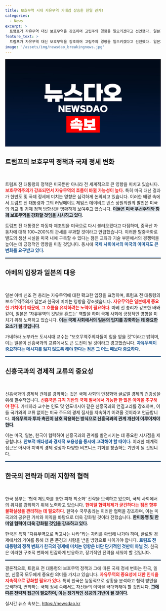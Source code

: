 ```yaml
---
title: 보호무역 시대 자유무역 기대감 상승한 한일 관계!
categories:
  - News
excerpt: >
  트럼프가 자유무역 대신 보호무역을 강조하며 고립주의 경향을 일으키겠다고 선언했다. 일본과 한국은 이로 인한 경제와 안보 리스크에 대응하기 위해 협력으로 도약할 방안을 모색하고 있다.
feature_text: >
  트럼프가 자유무역 대신 보호무역을 강조하며 고립주의 경향을 일으키겠다고 선언했다. 일본과 한국은 이로 인한 경제와 안보 리스크에 대응하기 위해 협력으로 도약할 방안을 모색하고 있다.
image: '/assets/img/newsdao_breakingnews.jpg'
---
```


<p><img src="/assets/img/newsdao_breakingnews.jpg" alt="bookingtag 속보" /></p>

<h2 data-ke-size="size26">트럼프의 보호무역 정책과 국제 정세 변화</h2>

<p data-ke-size="size16">&nbsp;</p>

<p>트럼프 전 대통령의 정책은 미국뿐만 아니라 전 세계적으로 큰 영향을 미치고 있습니다. <b><span style="color: #ee2323;">보호무역주의가 강조되면서 자유무역의 흐름이 바뀔 가능성이 높다</span></b>. 특히 미국 대선 결과가 한반도 및 국제 정세에 미치는 영향은 심각하게 논의되고 있습니다. 이러한 배경 속에서 트럼프 전 대통령과 그의 러닝메이트 제임스 데이비드 밴스 상원의원의 발언은 미국의 외교 및 경제 정책 방향성을 명확하게 보여주고 있습니다. <b><span style="background-color: #21538527;">이들은 미국 우선주의와 함께 보호무역을 강화할 것임을 시사하고 있다</span></b>.</p>

<p>트럼프 전 대통령은 자동자 제조업을 미국으로 다시 불러오겠다고 다짐하며, 중국산 자동차에 대해 100~200%의 관세를 부과할 것이라고 언급했습니다. 이러한 탈중국화로 별도의 생산 시설을 미국 내에 구축할 수 있다는 점은 교육과 기술 부문에서의 경쟁력을 높이는 데 긍정적인 영향을 미칠 것입니다. 동시에 <b><span style="color: #1a5490;">국제 사회에서의 미국의 이미지도 큰 변화를 요구받고 있다</span></b>.</p>

<hr style="border-top: 2px solid #215385;"/>

<h2 data-ke-size="size26">아베의 입장과 일본의 대응</h2>

<p data-ke-size="size16">&nbsp;</p>

<p>일본 아베 신조 전 총리는 자유무역에 대한 확고한 입장을 표명하며, 트럼프 전 대통령의 보호무역주의가 일본과 한국에 미치는 영향을 강조했습니다. <b><span style="color: #ee2323;">자유무역은 일본에게 중요한 가치이기 때문에, 그 흐름을 유지하려는 노력이 필요하다</span></b>. 아베 전 총리가 강조한 바와 같이, 일본은 '자유무역의 깃발을 흔드는' 역할을 하며 국제 사회에 긍정적인 영향을 미치기 위해 노력하고 있습니다. <b><span style="background-color: #21538527;">이는 국제 사회에서의 일본의 입지를 강화하는 데 중요한 요소가 될 것입니다</span></b>.</p>

<p>가네하라 노부카쓰 도시샤대 교수는 "보호무역주의자들이 힘을 얻을 것"이라고 밝히며, 이는 일본이 신흥국과의 교류에서도 큰 도전이 될 것이라고 경고했습니다. <b><span style="color: #1a5490;">자유무역이 중요하다는 메시지를 잃지 않도록 해야 한다는 점은 그 어느 때보다 중요하다</span></b>.</p>

<hr style="border-top: 2px solid #215385;"/>

<h2 data-ke-size="size26">신흥국과의 경제적 교류의 중요성</h2>

<p data-ke-size="size16">&nbsp;</p>

<p>신흥국과의 경제적 관계를 강화하는 것은 국제 사회의 안정화와 글로벌 경제의 건강성을 위해 필수적입니다. <b><span style="color: #ee2323;">신흥국은 규칙 기반의 국제 질서에서 가능한 한 많은 이익을 추구해야 한다</span></b>. 가네하라 교수는 인도 및 인도네시아 같은 신흥국과의 연결고리를 강조하며, 이들 국가와의 교류 없이는 미국 주도의 경제 질서를 지속하기 어려울 것이라고 언급합니다. <b><span style="background-color: #21538527;">자유무역과 투자 촉진이 상호 작용하는 방식으로 신흥국과의 관계 개선이 이루어져야 한다</span></b>.</p>

<p>이는 미국, 일본, 한국이 협력하여 신흥국과의 관계를 발전시키는 데 중요한 시사점을 제공합니다. <b><span style="color: #1a5490;">안보적 배타성과 경제적 포용성을 동시에 고려해야 할 때이다</span></b>. 이러한 체계적 접근은 아시아 지역의 경제 성장과 다양한 비즈니스 기회를 창출하는 기반이 될 것입니다.</p>

<hr style="border-top: 2px solid #215385;"/>

<h2 data-ke-size="size26">한국의 전략과 미래 지향적 협력</h2>

<p data-ke-size="size16">&nbsp;</p>

<p>한국 정부는 '협력 제도화를 통한 피해 최소화' 전략을 모색하고 있으며, 국제 사회에서의 위치를 강화하기 위해 노력하고 있습니다. <b><span style="color: #ee2323;">한미일 협력체제가 굳건하다는 점은 향후 불확실성을 관리하는 데 필요하다</span></b>. 한덕수 국무총리는 이러한 협력을 강조하며, 이는 미국과의 공유된 가치와 이익을 바탕으로 더욱 강화될 것이라 전했습니다. <b><span style="background-color: #21538527;">한미동맹 및 한미일 협력이 더욱 강화될 것임을 강조하고 있다</span></b>.</p>

<p>한국은 특히 "자유무역으로 먹고사는 나라"라는 자리를 확립해 나가야 하며, 글로벌 경제에서의 기여를 통해 더 큰 존경과 사랑을 받을 방향으로 나아가야 합니다. <b><span style="color: #1a5490;">트럼프 전 대통령의 정책 변화가 한국의 경제에 미치는 영향은 비단 단기적인 것만이 아닐 것</span></b>. 한국은 이러한 구조적 변화에 민감하게 반응하고, 장기적인 전략을 세워야 할 것입니다.</p>

<hr style="border-top: 2px solid #215385;"/>

<p>결론적으로, 트럼프 전 대통령의 보호무역 정책과 그에 따른 국제 정세 변화는 한국, 일본, 신흥국 모두에게 중요한 의미를 가지고 있습니다. <b><span style="color: #ee2323;">자유무역의 중요성에 대한 인식을 지속적으로 강화할 필요가 있다</span></b>. 특히 한국은 능동적으로 상황을 분석하고 협력 방안을 모색하여, 변화하는 국제 정세 속에서도 자신들의 이익을 극대화해야 할 것입니다. <b><span style="background-color: #21538527;">그에 따른 전략적 접근이 필요하며, 이는 장기적인 성공의 기반이 될 것이다</span></b>.</p>
실시간 뉴스 속보는, <a href="https://newsdao.kr" rel="dofollow">https://newsdao.kr</a>



